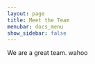 ```yaml
---
layout: page
title: Meet the Team
menubar: docs_menu
show_sidebar: false
---
```


We are a great team. wahoo